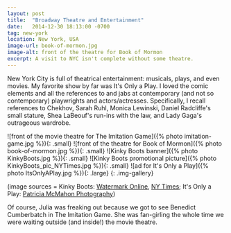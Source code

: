 ```yaml
---
layout: post
title:  "Broadway Theatre and Entertainment"
date:   2014-12-30 18:13:00 -0700
tag: new-york
location: New York, USA
image-url: book-of-mormon.jpg
image-alt: front of the theatre for Book of Mormon
excerpt: A visit to NYC isn't complete without some theatre.
---
```

New York City is full of theatrical entertainment: musicals, plays, and even movies. My favorite show by far was It's Only a Play. I loved the comic elements and all the references to and jabs at contemporary (and not so contemporary) playwrights and actors/actresses. Specifically, I recall references to Chekhov, Sarah Ruhl, Monica Lewinski, Daniel Radcliffe's small stature, Shea LaBeouf's run-ins with the law, and Lady Gaga's outrageous wardrobe.

![front of the movie theatre for The Imitation Game]({% photo imitation-game.jpg %}){: .small}
![front of the theatre for Book of Mormon]({% photo book-of-mormon.jpg %}){: .small}
![Kinky Boots banner]({% photo KinkyBoots.jpg %}){: .small}
![Kinky Boots promotional picture]({% photo KinkyBoots_pic_NYTimes.jpg %}){: .small}
![ad for It's Only a Play]({% photo ItsOnlyAPlay.jpg %}){: .large}
{: .img-gallery}

(image sources = Kinky Boots: [Watermark Online](http://www.watermarkonline.com/2013/06/11/kinky-boots-wins-big-at-tony-awards/), [NY Times](http://www.nytimes.com/2013/04/05/theater/reviews/kinky-boots-the-harvey-fierstein-cyndi-lauper-musical.html); It's Only a Play: [Patricia McMahon Photography](http://www.patriciamcmahon.com/its-only-a-play/))

Of course, Julia was freaking out because we got to see Benedict Cumberbatch in The Imitation Game. She was fan-girling the whole time we were waiting outside (and inside!) the movie theatre.
